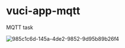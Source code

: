 # vuci-app-mqtt
MQTT task


![985c1c6d-145a-4de2-9852-9d95b89b26f4](https://user-images.githubusercontent.com/75335966/198511057-c756532b-6943-4dda-b37d-e6de6fe3f941.jpg)
